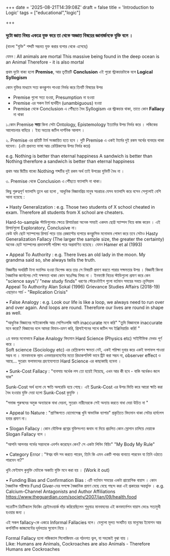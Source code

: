 +++
date = '2025-08-21T14:39:08Z'
draft = false
title = 'Introduction to Logic'
tags = ["educational","logic"]

+++
### দুটো জ্ঞাত বিষয় একত্রে যুক্ত করে তা থেকে অজ্ঞাত বিষয়ের জ্ঞানার্জনকে যুক্তি বলে ।
  (বাংলা "যুক্তি" শব্দটি সম্ভবত যুক্ত করার ব্যপার থেকে এসেছে)

যেমন :
All animals are mortal
This massive being found in the deep ocean is an Animal
Therefore - it is also mortal

প্রথম দুটো বাক্য হলো **Premise**, আর তৃতীয়টি **Conclusion** 
এই পুরো স্ট্রাকচারটাকে বলে **Logical Syllogism** 

>

কোন যুক্তির মাধ্যমে সত্য কনক্লুশন পাওয়া নির্ভর করে তিনটি বিষয়ের উপর 
- Premise গুলো সত্য হওয়া, Presumption  না হওয়া
- Premise এর সকল টার্ম দ্ব্যর্থহীন (unambiguous) হওয়া 
- Premise থেকে Conclusion এ পৌঁছতে বৈধ Syllogism এর স্ট্রাকচার থাকা, তাতে কোন **Fallacy** না থাকা  

১.কোন Premise **সত্য** কিনা সেটা Ontology, Epistemology ইত্যাদির উপর নির্ভর করে । লজিকের আলোচনার বাহিরে । ইহা অত্যন্ত জটিল দার্শনিক আলাপ । 

২. Premise এর প্রতিটি টার্ম সংজ্ঞায়িত হতে হবে । দুটি Premise এ একই টার্মের দুই রকম অর্থের ব্যবহার থাকা যাবেনা। (এটা প্রধানত ভাষা আর রেটরিকসের উপর নির্ভর করে)

e.g. 
Nothing is better than eternal happiness
A sandwich is better than Nothing
therefore a sandwich is better than eternal happiness

প্রথম আর দ্বিতীয় বাক্যে Nothing শব্দটির দুই রকম অর্থ তাই উপরের যুক্তিটি বৈধ না । 

>

৩. Premise থেকে Conclusion  এ পৌঁছতে ফ্যালাসি না থাকা। 

কিছু গুরুত্বপূর্ণ ফ্যালাসি তুলে ধরা হলো , আধুনিক বিজ্ঞানপ্রিয় মানুষ সচরাচর যেসব ফ্যালাসি করে বসেন সেগুলোই বেশি আনা হয়েছে : 

• Hasty Generalization : 
e.g.
Those two students of X school cheated in exam.
Therefore all students from X school are cheaters. 

Hard-to-sample স্টাডিগুলোর ক্ষেত্রে রিসার্চাররা অনেক সময়ই একদম ছোট্ট স্যাম্পল নিয়ে কাজ করেন । এই রিসার্চগুলো Exploratory, Conclusive না।  
কেউ যদি ছোট স্যাম্পলের রিসার্চ পড়ে তার রেজাল্টের ব্যপারে কনক্লুসিভ মনোভাব পোষণ করে তবে সেটাও Hasty Generalization Fallacy 
(The larger the sample size, the greater the certainty) 
অনেক ছোট স্যাম্পলের প্রভাবশালী পরিক্ষা পরে অপ্রমাণিত হয়েছে। 
যেমন Hamer et al (1993) 



• Appeal To Authority : 
e.g.
There lives an old lady in the moon. My grandma said so, she always tells the truth.


বিজ্ঞানীর অথরিটি টানা ভ্যালিড হওয়া ডিপেন্ড করে তার সে বিষয়টি প্রমাণ করতে পারার সক্ষমতার উপর । বিজ্ঞানী কিংবা বৈজ্ঞানিক জার্নালের সেই সক্ষমতা থাকা কোন স্বতঃসিদ্ধ বিষয় না ।  ইনফ্যাক্ট নিচের স্টাডিগুলো প্রমাণ করে কেন "science says"/ "new study finds" ধরণের স্টেরেওটাইপ গুলো বর্তমান সময়ের সবচে ক্রুসিয়াল Appeal To Authority
Alan Sokal (1996)
Grievance Studies Affairs (2018-19)
এছাড়াও সার্চ - "Replication Crisis" 



• False Analogy : 
e.g.
Look our life is like a loop, we always need to run over and over again.
And loops are round.
Therefore our lives are round in shape as well.

"আধুনিক বিজ্ঞানের সাইকোলজি আর সোশিওলজি আমি inaccurate মনে করি"
"তুমি বিজ্ঞানকে inaccurate মনে করো? বিজ্ঞানের বলে আমরা বিমান-ভ্রমণ করি, প্রিসাইশনের সাথে জটিল সব ইঞ্জিনিয়ারিং করি! "

২য় বক্তার মনোভাবে False Analogy বিদ্যমান 
Hard Science (Physics etc) সাইন্টিফিক মেথড পূর্ণ করে ।  
Soft science (Sociology etc) এর রেপ্লিকেশন ক্ষমতা নেই, একই পরিক্ষা দুবার করে একই ফলাফল পাওয়া সম্ভব না । মানবমনকে ল্যাব এনভায়রনমেন্টের মতো রিডাকশনিস্ট ভাবে ট্রিট করা সম্ভব না, observer effect  ও আছে...   সুতরাং ফলাফলের গ্রহণযোগ্যতা Hard Science এর কাছাকাছি হবেনা । 




• Sunk-Cost Fallacy : 
"ব্যবসায় অর্ধেক লস তো হয়েই গিয়েছে, এখন আর কী হবে - বাকি অর্ধেকও জলে যাক"

Sunk-Cost অর্থ হলো যে ক্ষতি অলরেডি হয়ে গেছে।  এই Sunk-Cost এর উপর ভিত্তি করে আরো ক্ষতি করা বৈধ হওয়ার যুক্তি দেয়া হলো Sunk-Cost কুযুক্তি । 

"সমাজ পুরুষদের অমুক অন্যায়কে বাধা দেয়না, সুতরাং নারীদেরকে সেই অন্যায় করতে বাধা দেয়া উচিত না "




• Appeal to Nature :
"প্রাণিজগতে হোমোসেক্স খুবি স্বাভাবিক ব্যাপার" 
প্রকৃতিতে বিদ্যমান থাকা সেটার হার্মলেস হবার প্রমাণ না। 



• Slogan Fallacy :
কোন যৌক্তিক প্রশ্নের যুক্তিসংগত জবাব না দিয়ে প্রচলিত কোন স্লোগান চালিয়ে দেয়াকে Slogan Fallacy বলে । 

"আপনি আপনার গর্ভের সন্তানকে এবর্শন করেছেন কেন? সে একটা লিভিং বিয়িং"
"My Body My Rule"





• Category Error : 
"ঈশ্বর যদি সব করতে পারেন, তিনি কি এমন একটি পাথর বানাতে পারবেন যা তিনি ওঠাতে পারবেন না?"

খুবি ফেইমাস কুযুক্তি যেটাকে অকাট্য যুক্তি মনে করা হয় । 
(Work it out)



• Funding Bias and Confirmation Bias :
এটি বর্তমান সময়ের একটা প্রায়োগিক বায়াস । 
কোন বৈজ্ঞানিক পরীক্ষার Fund Giver-দের সপক্ষে বৈজ্ঞানিক প্রমাণ বেছে বেছে পছন্দ করা এই প্রকারের অন্তর্ভুক্ত । 
e.g. 
Calcium-Channel Antagonists and Author Affiliations
https://www.theguardian.com/society/2007/jan/09/health.food



সক্রেটিস ক্রিটিক্যাল থিংকিং ফ্রেইমওয়ার্ক দাঁড় করিয়েছিলেন শুধুমাত্র মানবমনের এই কনফার্মেশন বায়াস ভেঙে সত্যমুখী হওয়ার জন্য । 

এই সকল fallacy-কে একত্রে Informal Fallacies বলে।  যেগুলো মূলত সংঘটিত হয় মানুষের ইমোশন আর কগনিটিভ জাজমেন্টের দূর্বলতার সুযোগ নিয়ে । 


Formal Fallacy হলো লজিক্যাল সিলোজিযম এর গঠনগত ভুল,  যা সহজেই বুঝা যায় ।  
Like: Humans are Animals, Cockroaches are also Animals - Therefore Humans are Cockroaches 